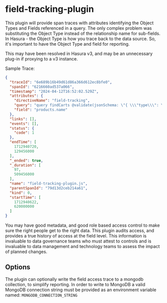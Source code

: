 # field-tracking-plugin

This plugin will provide span traces with attributes identifying the Object Types and
Fields referenced in a query. The only complex problem was substituting the Object Type
instead of the relationship name for sub-fields. In Hasura - the Object Type is how you trace
back to the data source. So, it's important to have the Object Type and field for reporting.

This may have been resolved in Hasura v3, and may be an unnecessary plug-in if proxying to a v3 instance.

Sample Trace:
```json
{
  "traceId": "6e689b16b49d61d86a366d612ec8bfe0",
  "spanId": "6216660ad537a066",
  "timestamp": "2024-04-12T16:52:02.529Z",
  "attributes": {
    "directiveName": "field-tracking",
    "query": "query findCarts @validate(jsonSchema: \"{ \\\"type\\\": \\\"object\\\", \\\"description\\\": \\\"Schema validation for Sales Analytics data set\\\", \\\"properties\\\": { \\\"carts\\\": { \\\"type\\\": \\\"array\\\", \\\"items\\\": { \\\"type\\\": \\\"object\\\", \\\"properties\\\": { \\\"user\\\": { \\\"type\\\": \\\"object\\\", \\\"properties\\\": { \\\"name\\\": { \\\"type\\\": \\\"string\\\" } } }, \\\"is_complete\\\": { \\\"description\\\": \\\"Purchase was completed\\\", \\\"type\\\": \\\"boolean\\\" }, \\\"cart_items\\\": { \\\"type\\\": \\\"array\\\", \\\"items\\\": { \\\"type\\\": \\\"object\\\", \\\"properties\\\": { \\\"quantity\\\": { \\\"type\\\": \\\"number\\\" }, \\\"product\\\": { \\\"type\\\": \\\"object\\\", \\\"properties\\\": { \\\"name\\\": { \\\"type\\\": \\\"string\\\" }, \\\"manufacturer\\\": { \\\"type\\\": \\\"object\\\", \\\"properties\\\": { \\\"name\\\": { \\\"type\\\": \\\"string\\\" } } } } } } } } }, \\\"if\\\": { \\\"properties\\\": { \\\"is_complete\\\":{ \\\"const\\\": true } } }, \\\"then\\\": { \\\"properties\\\": { \\\"is_complete\\\": { \\\"const\\\": true }, \\\"cart_items\\\": { \\\"type\\\": \\\"array\\\", \\\"items\\\": { \\\"type\\\": \\\"object\\\", \\\"properties\\\": { \\\"quantity\\\": { \\\"description\\\": \\\"Refunds must not be represented as negative quantities\\\", \\\"minimum\\\": 1 } } } } } } } } }}\")  {\n  carts {\n    user {\n      name\n    }\n    is_complete\n    cart_items {\n      quantity\n      product {\n        name\n        manufacturer {\n          name\n        }\n      }\n    }\n  }\n}",
    "field": "products.name"
  },
  "links": [],
  "events": [],
  "status": {
    "code": 1
  },
  "endTime": [
    1712940720,
    129456000
  ],
  "_ended": true,
  "_duration": [
    97,
    509456000
  ],
  "name": "field-tracking-plugin.js",
  "parentSpanId": "79d13d2ceb214a61",
  "kind": 0,
  "startTime": [
    1712940622,
    620000000
  ]
}
```

You may have good metadata, and good role based access control to make sure the right people get to the right
data. This plugin audits access, and provides a true history of access at the field level. This information
is invaluable to data governance teams who must attest to controls and is invaluable to data management
and technology teams to assess the impact of planned changes.

## Options

The plugin can optionally write the field access trace
to a mongodb collection, to simplify reporting. In order to write to MongoDB a valid
MongoDB connection string must be provided as an environment variable named: `MONGODB_CONNECTION_STRING`

